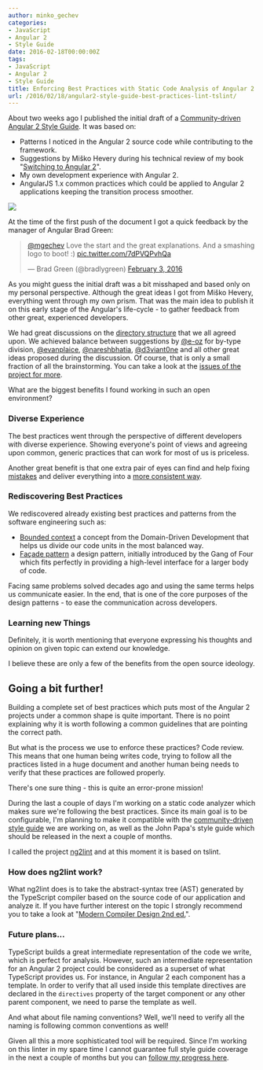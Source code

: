 ```yaml
---
author: minko_gechev
categories:
- JavaScript
- Angular 2
- Style Guide
date: 2016-02-18T00:00:00Z
tags:
- JavaScript
- Angular 2
- Style Guide
title: Enforcing Best Practices with Static Code Analysis of Angular 2 Projects
url: /2016/02/18/angular2-style-guide-best-practices-lint-tslint/
---
```


About two weeks ago I published the initial draft of a [Community-driven Angular 2 Style Guide](https://github.com/mgechev/angular2-style-guide). It was based on:

- Patterns I noticed in the Angular 2 source code while contributing to the framework.
- Suggestions by Miško Hevery during his technical review of my book "[Switching to Angular 2](https://www.packtpub.com/web-development/switching-angular-2)".
- My own development experience with Angular 2.
- AngularJS 1.x common practices which could be applied to Angular 2 applications keeping the transition process smoother.

![](/images/ngsg.png)

At the time of the first push of the document I got a quick feedback by the manager of Angular Brad Green:

<blockquote class="twitter-tweet" data-lang="en"><p lang="en" dir="ltr"><a href="https://twitter.com/mgechev">@mgechev</a> Love the start and the great explanations. And a smashing logo to boot! :) <a href="https://t.co/7dPVQPvhQa">pic.twitter.com/7dPVQPvhQa</a></p>&mdash; Brad Green (@bradlygreen) <a href="https://twitter.com/bradlygreen/status/694954284161462272">February 3, 2016</a></blockquote>
<script async src="//platform.twitter.com/widgets.js" charset="utf-8"></script>

As you might guess the initial draft was a bit misshaped and based only on my personal perspective. Although the great ideas I got from Miško Hevery, everything went through my own prism. That was the main idea to publish it on this early stage of the Angular's life-cycle - to gather feedback from other great, experienced developers.

We had great discussions on the [directory structure](https://github.com/mgechev/angular2-style-guide/issues/5) that we all agreed upon. We achieved balance between suggestions by [@e-oz](https://github.com/e-oz) for by-type division, [@evanplaice](https://github.com/evanplaice), [@nareshbhatia](https://github.com/nareshbhatia), [@d3viant0ne](https://github.com/d3viant0ne) and all other great ideas proposed during the discussion. Of course, that is only a small fraction of all the brainstorming. You can take a look at the [issues of the project for more](https://github.com/mgechev/angular2-style-guide/issues).

What are the biggest benefits I found working in such an open environment?

### Diverse Experience

The best practices went through the perspective of different developers with diverse experience. Showing everyone's point of views and agreeing upon common, generic practices that can work for most of us is priceless.

Another great benefit is that one extra pair of eyes can find and help fixing [mistakes](https://github.com/mgechev/angular2-style-guide/issues/13) and deliver everything into a [more consistent way](https://github.com/mgechev/angular2-style-guide/issues/16).

### Rediscovering Best Practices

We rediscovered already existing best practices and patterns from the software engineering such as:

- [Bounded context](http://martinfowler.com/bliki/BoundedContext.html) a concept from the Domain-Driven Development that helps us divide our code units in the most balanced way.
- [Façade pattern](https://en.wikipedia.org/wiki/Facade_pattern) a design pattern, initially introduced by the Gang of Four which fits perfectly in providing a high-level interface for a larger body of code.

Facing same problems solved decades ago and using the same terms helps us communicate easier. In the end, that is one of the core purposes of the design patterns - to ease the communication across developers.

### Learning new Things

Definitely, it is worth mentioning that everyone expressing his thoughts and opinion on given topic can extend our knowledge.

I believe these are only a few of the benefits from the open source ideology.

## Going a bit further!

Building a complete set of best practices which puts most of the Angular 2 projects under a common shape is quite important. There is no point explaining why it is worth following a common guidelines that are pointing the correct path.

But what is the process we use to enforce these practices? Code review. This means that one human being writes code, trying to follow all the practices listed in a huge document and another human being needs to verify that these practices are followed properly.

There's one sure thing - this is quite an error-prone mission!

During the last a couple of days I'm working on a static code analyzer which makes sure we're following the best practices. Since its main goal is to be configurable, I'm planning to make it compatible with the [community-driven style guide](https://github.com/mgechev/angular2-style-guide) we are working on, as well as the John Papa's style guide which should be released in the next a couple of months.

I called the project [ng2lint](https://github.com/mgechev/ng2lint) and at this moment it is based on tslint.

### How does ng2lint work?

What ng2lint does is to take the abstract-syntax tree (AST) generated by the TypeScript compiler based on the source code of our application and analyze it. If you have further interest on the topic I strongly recommend you to take a look at "[Modern Compiler Design 2nd ed.](http://www.amazon.com/Modern-Compiler-Design-Dick-Grune/dp/1461446988)".

### Future plans...

TypeScript builds a great intermediate representation of the code we write, which is perfect for analysis. However, such an intermediate representation for an Angular 2 project could be considered as a superset of what TypeScript provides us. For instance, in Angular 2 each component has a template. In order to verify that all used inside this template directives are declared in the `directives` property of the target component or any other parent component, we need to parse the template as well.

And what about file naming conventions? Well, we'll need to verify all the naming is following common conventions as well!

Given all this a more sophisticated tool will be required. Since I'm working on this linter in my spare time I cannot guarantee full style guide coverage in the next a couple of months but you can [follow my progress here](https://github.com/mgechev/ng2lint#roadmap).

